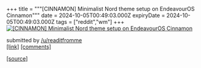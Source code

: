 +++
title = """[CINNAMON] Minimalist Nord theme setup on EndeavourOS Cinnamon"""
date = 2024-10-05T00:49:03.000Z
expiryDate = 2024-10-05T00:49:03.000Z
tags = ["reddit","wm"]
+++
[![[CINNAMON] Minimalist Nord theme setup on EndeavourOS Cinnamon](https://b.thumbs.redditmedia.com/4Xt4ZhqLil3MWhKwS_LRLMCEtCSNU25nMbh8kq1cipg.jpg "[CINNAMON] Minimalist Nord theme setup on EndeavourOS Cinnamon")](https://www.reddit.com/r/unixporn/comments/1fwei4k/cinnamon_minimalist_nord_theme_setup_on/)

submitted by [/u/readitfromme](https://www.reddit.com/user/readitfromme)  
[\[link\]](https://www.reddit.com/gallery/1fwei4k) [\[comments\]](https://www.reddit.com/r/unixporn/comments/1fwei4k/cinnamon_minimalist_nord_theme_setup_on/)

[[source]](https://www.reddit.com/r/unixporn/comments/1fwei4k/cinnamon_minimalist_nord_theme_setup_on/)
